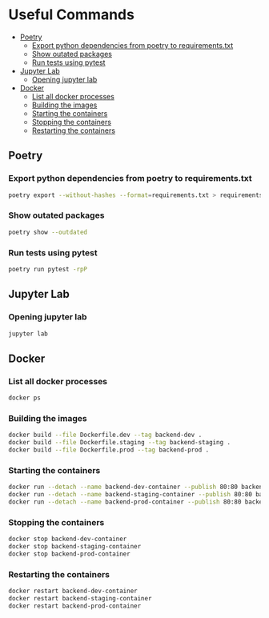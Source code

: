 # Useful Commands <!-- omit from toc -->

- [Poetry](#poetry)
  - [Export python dependencies from poetry to requirements.txt](#export-python-dependencies-from-poetry-to-requirementstxt)
  - [Show outated packages](#show-outated-packages)
  - [Run tests using pytest](#run-tests-using-pytest)
- [Jupyter Lab](#jupyter-lab)
  - [Opening jupyter lab](#opening-jupyter-lab)
- [Docker](#docker)
  - [List all docker processes](#list-all-docker-processes)
  - [Building the images](#building-the-images)
  - [Starting the containers](#starting-the-containers)
  - [Stopping the containers](#stopping-the-containers)
  - [Restarting the containers](#restarting-the-containers)

## Poetry

### Export python dependencies from poetry to requirements.txt

```sh
poetry export --without-hashes --format=requirements.txt > requirements.txt
```

### Show outated packages

```sh
poetry show --outdated
```

### Run tests using pytest

```sh
poetry run pytest -rpP
```

## Jupyter Lab

### Opening jupyter lab

```sh
jupyter lab
```

## Docker

### List all docker processes

```sh
docker ps
```

### Building the images

```sh
docker build --file Dockerfile.dev --tag backend-dev .
docker build --file Dockerfile.staging --tag backend-staging .
docker build --file Dockerfile.prod --tag backend-prod .
```

### Starting the containers

```sh
docker run --detach --name backend-dev-container --publish 80:80 backend-dev
docker run --detach --name backend-staging-container --publish 80:80 backend-staging
docker run --detach --name backend-prod-container --publish 80:80 backend-prod
```

### Stopping the containers

```sh
docker stop backend-dev-container
docker stop backend-staging-container
docker stop backend-prod-container
```

### Restarting the containers

```sh
docker restart backend-dev-container
docker restart backend-staging-container
docker restart backend-prod-container
```
